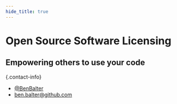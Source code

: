 ```yaml
---
hide_title: true
---
```


# Open Source Software Licensing
## Empowering others to use your code

{.contact-info}
* [@BenBalter](http://twitter.com/benbalter)
* [ben.balter@github.com](mailto:ben.balter@github.com)